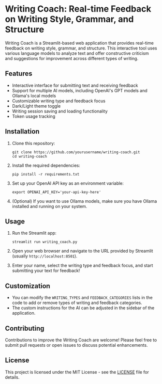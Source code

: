 # Writing Coach: Real-time Feedback on Writing Style, Grammar, and Structure

Writing Coach is a Streamlit-based web application that provides real-time feedback on writing style, grammar, and structure. This interactive tool uses various language models to analyze text and offer constructive criticism and suggestions for improvement across different types of writing.

## Features

- Interactive interface for submitting text and receiving feedback
- Support for multiple AI models, including OpenAI's GPT models and Ollama's local models
- Customizable writing type and feedback focus
- Dark/Light theme toggle
- Writing session saving and loading functionality
- Token usage tracking

## Installation

1. Clone this repository:
   ```
   git clone https://github.com/yourusername/writing-coach.git
   cd writing-coach
   ```

2. Install the required dependencies:
   ```
   pip install -r requirements.txt
   ```

3. Set up your OpenAI API key as an environment variable:
   ```
   export OPENAI_API_KEY='your-api-key-here'
   ```

4. (Optional) If you want to use Ollama models, make sure you have Ollama installed and running on your system.

## Usage

1. Run the Streamlit app:
   ```
   streamlit run writing_coach.py
   ```

2. Open your web browser and navigate to the URL provided by Streamlit (usually `http://localhost:8501`).

3. Enter your name, select the writing type and feedback focus, and start submitting your text for feedback!

## Customization

- You can modify the `WRITING_TYPES` and `FEEDBACK_CATEGORIES` lists in the code to add or remove types of writing and feedback categories.
- The custom instructions for the AI can be adjusted in the sidebar of the application.

## Contributing

Contributions to improve the Writing Coach are welcome! Please feel free to submit pull requests or open issues to discuss potential enhancements.

## License

This project is licensed under the MIT License - see the [LICENSE](LICENSE) file for details.
